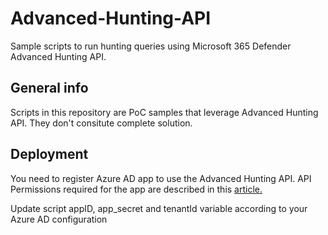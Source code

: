 # Advanced-Hunting-API
Sample scripts to run hunting queries using Microsoft 365 Defender Advanced Hunting API.

## General info
Scripts in this repository are PoC samples that leverage Advanced Hunting API. They don't consitute complete solution.

## Deployment
You need to register Azure AD app to use the Advanced Hunting API.
API Permissions required for the app are described in this [article.](https://docs.microsoft.com/en-us/windows/security/threat-protection/microsoft-defender-atp/run-advanced-query-api)

Update script appID, app_secret and tenantId variable according to your Azure AD configuration
